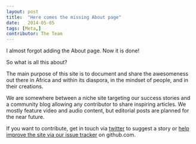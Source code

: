 ```yaml
---
layout: post
title:  "Here comes the missing About page"
date:   2014-05-05
tags: [Meta,]
contributor: The Team
---
```


I almost forgot adding the About page. Now it is done! 

So what is all this about?

The main purpose of this site is to document and share the awesomeness out there in Africa and within its diaspora,
in the mindset of people, and in their creations.

We are somewhere between a niche site targeting our success stories and a community blog allowing 
any contributor to share inspiring articles. We mostly feature video and audio content, but editorial posts 
are planned for the near future.

If you want to contribute, get in touch via [twitter](https://twitter.com/kamon) to suggest a story or 
[help improve the site via our issue tracker](https://github.com/gotafricainspired/gotafricainspired.github.io/issues) on github.com.
